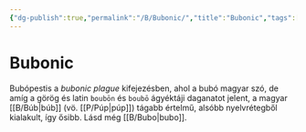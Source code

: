 ```yaml
---
{"dg-publish":true,"permalink":"/B/Bubonic/","title":"Bubonic","tags":["dg_uploaded"],"created":"2023-11-22T01:02","updated":"2023-11-22T01:02"}
---
```



# Bubonic

Bubópestis a *bubonic plague* kifejezésben, ahol a bubó magyar szó, de amíg a görög és latin `boubōn` és `boubō` ágyéktáji daganatot jelent, a magyar [[B/Búb\|búb]] (vö. [[P/Púp\|púp]]) tágabb értelmű, alsóbb nyelvrétegből kialakult, így ősibb. Lásd még [[B/Bubo\|bubo]].  